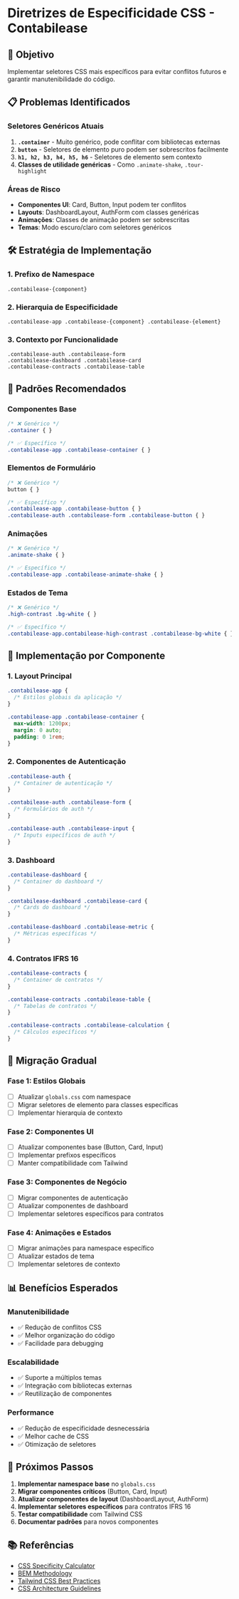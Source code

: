 # Diretrizes de Especificidade CSS - Contabilease

## 🎯 Objetivo
Implementar seletores CSS mais específicos para evitar conflitos futuros e garantir manutenibilidade do código.

## 📋 Problemas Identificados

### Seletores Genéricos Atuais
1. **`.container`** - Muito genérico, pode conflitar com bibliotecas externas
2. **`button`** - Seletores de elemento puro podem ser sobrescritos facilmente
3. **`h1, h2, h3, h4, h5, h6`** - Seletores de elemento sem contexto
4. **Classes de utilidade genéricas** - Como `.animate-shake`, `.tour-highlight`

### Áreas de Risco
- **Componentes UI**: Card, Button, Input podem ter conflitos
- **Layouts**: DashboardLayout, AuthForm com classes genéricas
- **Animações**: Classes de animação podem ser sobrescritas
- **Temas**: Modo escuro/claro com seletores genéricos

## 🛠️ Estratégia de Implementação

### 1. Prefixo de Namespace
```
.contabilease-{component}
```

### 2. Hierarquia de Especificidade
```
.contabilease-app .contabilease-{component} .contabilease-{element}
```

### 3. Contexto por Funcionalidade
```
.contabilease-auth .contabilease-form
.contabilease-dashboard .contabilease-card
.contabilease-contracts .contabilease-table
```

## 📝 Padrões Recomendados

### Componentes Base
```css
/* ❌ Genérico */
.container { }

/* ✅ Específico */
.contabilease-app .contabilease-container { }
```

### Elementos de Formulário
```css
/* ❌ Genérico */
button { }

/* ✅ Específico */
.contabilease-app .contabilease-button { }
.contabilease-auth .contabilease-form .contabilease-button { }
```

### Animações
```css
/* ❌ Genérico */
.animate-shake { }

/* ✅ Específico */
.contabilease-app .contabilease-animate-shake { }
```

### Estados de Tema
```css
/* ❌ Genérico */
.high-contrast .bg-white { }

/* ✅ Específico */
.contabilease-app.contabilease-high-contrast .contabilease-bg-white { }
```

## 🎨 Implementação por Componente

### 1. Layout Principal
```css
.contabilease-app {
  /* Estilos globais da aplicação */
}

.contabilease-app .contabilease-container {
  max-width: 1200px;
  margin: 0 auto;
  padding: 0 1rem;
}
```

### 2. Componentes de Autenticação
```css
.contabilease-auth {
  /* Container de autenticação */
}

.contabilease-auth .contabilease-form {
  /* Formulários de auth */
}

.contabilease-auth .contabilease-input {
  /* Inputs específicos de auth */
}
```

### 3. Dashboard
```css
.contabilease-dashboard {
  /* Container do dashboard */
}

.contabilease-dashboard .contabilease-card {
  /* Cards do dashboard */
}

.contabilease-dashboard .contabilease-metric {
  /* Métricas específicas */
}
```

### 4. Contratos IFRS 16
```css
.contabilease-contracts {
  /* Container de contratos */
}

.contabilease-contracts .contabilease-table {
  /* Tabelas de contratos */
}

.contabilease-contracts .contabilease-calculation {
  /* Cálculos específicos */
}
```

## 🔧 Migração Gradual

### Fase 1: Estilos Globais
- [ ] Atualizar `globals.css` com namespace
- [ ] Migrar seletores de elemento para classes específicas
- [ ] Implementar hierarquia de contexto

### Fase 2: Componentes UI
- [ ] Atualizar componentes base (Button, Card, Input)
- [ ] Implementar prefixos específicos
- [ ] Manter compatibilidade com Tailwind

### Fase 3: Componentes de Negócio
- [ ] Migrar componentes de autenticação
- [ ] Atualizar componentes de dashboard
- [ ] Implementar seletores específicos para contratos

### Fase 4: Animações e Estados
- [ ] Migrar animações para namespace específico
- [ ] Atualizar estados de tema
- [ ] Implementar seletores de contexto

## 📊 Benefícios Esperados

### Manutenibilidade
- ✅ Redução de conflitos CSS
- ✅ Melhor organização do código
- ✅ Facilidade para debugging

### Escalabilidade
- ✅ Suporte a múltiplos temas
- ✅ Integração com bibliotecas externas
- ✅ Reutilização de componentes

### Performance
- ✅ Redução de especificidade desnecessária
- ✅ Melhor cache de CSS
- ✅ Otimização de seletores

## 🚀 Próximos Passos

1. **Implementar namespace base** no `globals.css`
2. **Migrar componentes críticos** (Button, Card, Input)
3. **Atualizar componentes de layout** (DashboardLayout, AuthForm)
4. **Implementar seletores específicos** para contratos IFRS 16
5. **Testar compatibilidade** com Tailwind CSS
6. **Documentar padrões** para novos componentes

## 📚 Referências

- [CSS Specificity Calculator](https://specificity.keegan.st/)
- [BEM Methodology](https://getbem.com/)
- [Tailwind CSS Best Practices](https://tailwindcss.com/docs/reusing-styles)
- [CSS Architecture Guidelines](https://cssguidelin.es/)
